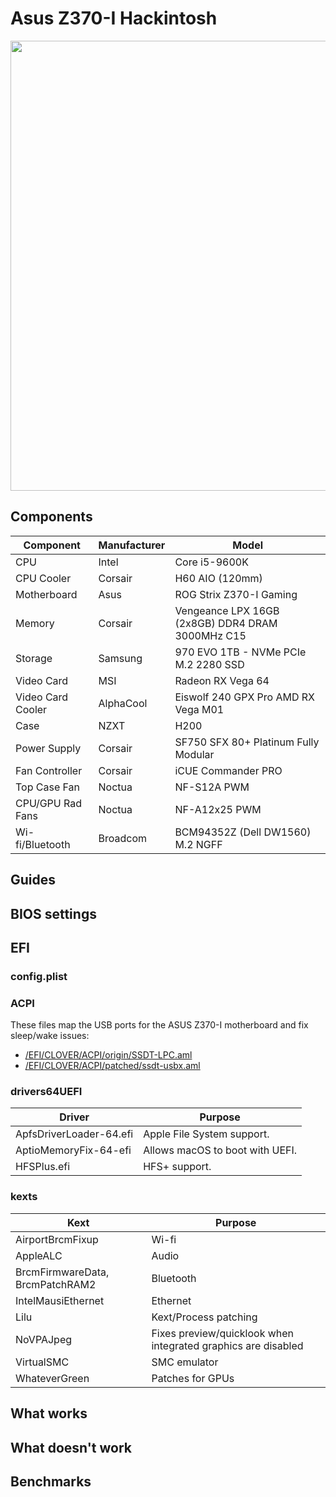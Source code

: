 # Asus Z370-I Hackintosh

<img src="https://github.com/phine-eredar/asus-z370-i-hackintosh/blob/master/nzxt-z370i.png" width="844" height="720"/>

## Components

| Component         | Manufacturer | Model
| ----------------- | -------------| ---
| CPU               | Intel        | Core i5-9600K
| CPU Cooler        | Corsair      | H60 AIO (120mm)
| Motherboard       | Asus         | ROG Strix Z370-I Gaming
| Memory            | Corsair      | Vengeance LPX 16GB (2x8GB) DDR4 DRAM 3000MHz C15
| Storage           | Samsung      | 970 EVO 1TB - NVMe PCIe M.2 2280 SSD
| Video Card        | MSI          | Radeon RX Vega 64
| Video Card Cooler | AlphaCool    | Eiswolf 240 GPX Pro AMD RX Vega M01 
| Case              | NZXT         | H200
| Power Supply      | Corsair      | SF750 SFX 80+ Platinum Fully Modular
| Fan Controller    | Corsair      | iCUE Commander PRO
| Top Case Fan      | Noctua       | NF-S12A PWM
| CPU/GPU Rad Fans  | Noctua       | NF-A12x25 PWM
| Wi-fi/Bluetooth   | Broadcom     | BCM94352Z (Dell DW1560) M.2 NGFF

## Guides

## BIOS settings

## EFI

### config.plist

### ACPI

These files map the USB ports for the ASUS Z370-I motherboard and fix sleep/wake issues:
* [/EFI/CLOVER/ACPI/origin/SSDT-LPC.aml](https://github.com/phine-eredar/asus-z370-i-hackintosh/blob/master/SSDT-LPC.aml?raw=true)
* [/EFI/CLOVER/ACPI/patched/ssdt-usbx.aml](https://github.com/phine-eredar/asus-z370-i-hackintosh/blob/master/ssdt-usbx.aml?raw=true)

### drivers64UEFI

| Driver                          | Purpose
| ------------------------------- | ---
| ApfsDriverLoader-64.efi         | Apple File System support.
| AptioMemoryFix-64-efi           | Allows macOS to boot with UEFI.
| HFSPlus.efi                     | HFS+ support.

### kexts

| Kext                            | Purpose
| ------------------------------- | ---
| AirportBrcmFixup                | Wi-fi
| AppleALC                        | Audio
| BrcmFirmwareData, BrcmPatchRAM2 | Bluetooth
| IntelMausiEthernet              | Ethernet
| Lilu                            | Kext/Process patching
| NoVPAJpeg                       | Fixes preview/quicklook when integrated graphics are disabled
| VirtualSMC                      | SMC emulator
| WhateverGreen                   | Patches for GPUs

## What works

## What doesn't work

## Benchmarks
